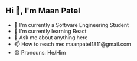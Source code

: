  ## Hi 👋, I'm Maan Patel</h2> 
<ul>
   <li>🔭 I'm currently a Software Engineering Student</li>
   <li>🌱 I'm currently learning React</li>
   <li>💬 Ask me about anything here</li>
   <li>📫 How to reach me: maanpatel1811@gmail.com</li>
   <li>😄 Pronouns: He/Him</li>
</ul>
   




                                                                                  




